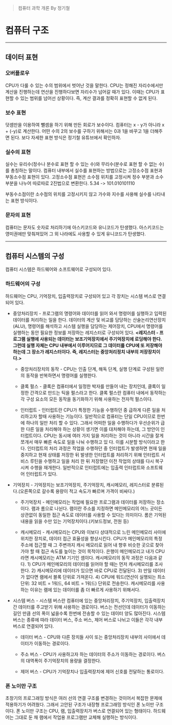 > 컴퓨터 과학 개론 By 정기철 

# 컴퓨터 구조

***

## 데이터 표현

### 오버플로우 

CPU가 다룰 수 있는 수의 범위에서 벗어난 것을 말한다. CPU는 정해진 자리수에서만 계산을 진행하는데 연산을 진행하다보면 자리수가 넘어갈 때가 있다. 이때는 CPU가 표현할 수 있는 범위를 넘어선 상황이다. 즉, 계산 결과를 정확히 표현할 수 없게 된다.

### 보수 표현

덧셈만을 이용하여 뺄셈을 하기 위해 만든 회로가 보수이다. 컴퓨터는 x - y가 아니라 x + (-y)로 계산한다. 어떤 수의 2의 보수를 구하기 위해서는 0과 1을 바꾸고 1을 더해주면 된다. 보다 자세한 표현 방식은 정기철 유튜브에서 확인하자.

### 실수의 표현

실수는 유리수(정수나 분수로 표현 할 수 있는 수)와 무리수(분수로 표현 할 수 없는 수)를 총칭하는 말이다. 컴퓨터 내부에서 실수를 표현하는 방법으로는 고정소수점 표현과 부동소수점 표현이 있다. 고정소수점 표현은 소수점 위치를 고정시켜 정수 부분과 소수 부분을 나누어 따로따로 2진법으로 변환한다. 5.34 -> 101.010101110

부동수소점이란 소수점의 위치를 고정시키지 않고 가수와 지수를 사용해 실수를 나타내는 표현 방식이다.

### 문자의 표현

컴퓨터는 문자도 숫자로 처리하기에 아스키코드와 유니코드가 탄생했다. 아스키코드는 영미권에만 맞춰져있어 그 외 나라에도 사용할 수 있게 유니코드가 탄생했다.

***

## 컴퓨터 시스템의 구성

컴퓨터 시스템은 하드웨어와 소프트웨어로 구성되어 있다.

### 하드웨어의 구성

하드웨어는 CPU, 기억장치, 입출력장치로 구성되어 있고 각 장치는 시스템 버스로 연결되어 있다.

* 중앙처리장치 - 프로그램의 명령어와 데이터를 읽어 와서 명령어를 실행하고 입력된 데이터를 처리하는 일을 한다. 데이터의 계산 및 비교를 담당하는 산술논리연산장치(ALU), 명령어를 해석하고 시스템 실행을 담당하는 제어장치, CPU에서 명령어를 실행하는 동안 필요한 정보를 저장하는 레지스터로 구성되어 있다. **<레지스터 - 프로그램 실행에 사용되는 데이터는 보조기억장치에서 주기억장치에 로딩해야 한다. 그런데 실행 자체는 CPU 내부에서 이루어지므로 그 데이터를 CPU에 또 저장해야 하는데 그 장소가 레지스터이다. 즉, 레지스터는 중앙처리정치 내부의 저장장치이다.>**

  * 중앙처리장치의 동작 - CPU는 인출 단계, 해독 단계, 실행 단계로 구성된 일련의 동작을 반복하면서 명령어를 실행한다.

  * 클록 펄스 - 클록은 컴퓨터에서 일정한 박자를 만들어 내는 장치인데, 클록이 일정한 간격으로 만드는 틱을 펄스라고 한다. 클록 펄스란 컴퓨터 내에서 동작하는 각 구성 요소의 모든 동작을 동기화하기 위해 사용하는 전자적              펄스이다.
  
  * 인터럽트 - 인터럽트란 CPU가 특정한 기능을 수행하던 중 급하게 다른 일을 처리하고자 할때 사용하는 기능이다. 일반적으로 컴퓨터는 단일 CPU이므로 한번에 하나의 일만 처리 할 수 있다. 그래서 어떠한 일을 수행하다가 
    우선순위가 급한 다른 일을 처리해야 하는 상황이 생기면 이를 대처해야 하는데, 그 방안이 인터럽트이다. CPU는 동시에 여러 가지 일을 처리하는 것이 아니라 시간을 잘게 쪼개서 매우 빠른 속도로 일을 나눠 수행하고 있           다. 이를 시분할 방식이라고 한다. 인터럽트의 처리 과정은 작업을 수행하던 중 인터럽트가 발생하면 현재 일을 중지하고 현재 상태를 저장한 뒤 발생한 인터럽트를 처리하기 위해 인터럽트 서비스 루틴을 수행하고 일을 처리     한 뒤 저장했던 이전 작업의 상태를 다시 복구시켜 수행을 재개한다. 일반적으로 인터럽트에는 입출력 인터럽트와 소프트웨어 인터럽트가 있다.

* 기억장치 - 기억장치는 보조기억장치, 주기억장치, 캐시메모리, 레지스터로 분류된다.(오른쪽으로 갈수록 용량이 적고 속도가 빠르며 가격이 비싸다.) 

  * 주기억장치 - 메인메모리는 작업에 필요한 프로그램과 데이터를 저장하는 장소이다. 램과 롬으로 나뉜다. 램이란 주소를 지정하면 메인메모리의 어느 곳이든 상관없이 동일한 접근 속도로 데이터를 사용할 수 있다는 의미이다.
    롬은 기억된 내용을 읽을 수만 있는 기억장치이다.(키보드정보, 전원 등)
    
  * 캐시메모리 - 캐시메모리는 CPU와 이보다 상대적으로 느린 메인메모리 사이에 위치한 장치로, 데이터 접근 효율성을 향상시킨다. CPU가 메인메모리의 특정 주소에 접근할 때 그 주변까지 캐시 메모리로 읽어 내 향후 비슷한     곳으로 찾아가야 할 때 접근 속도를 높이는 것이 목적이다. 은행이 메인메모리고 내가 CPU라면 캐시메모리는 ATM 기기인 셈이다. 캐시메모리의 동작 과정은 다음과 같다. 1) CPU가 메인메모리의 데이터를 읽어야 할 때는     먼저 캐시메모리를 조사한다. 2) 캐시메모리에 데이터가 있으면 바로 CPU로 전달된다. 3) 만일 데이터가 없다면 램에서 블록 단위로 가져온다. 4) CPU에 워드(연산이 실행되는 최소 단위: 32 비트 = 1워드, 64 비트 =     1워드) 단위로 전송한다. 캐시메모리를 사용하는 이유는 램에 있는 데이터를 좀 더 빠르게 사용하기 위해서다.
   
* 시스템 버스 - 시스템 버스란 컴퓨터에 있는 중앙처리장치, 주기억장치, 입출력장치 간 데이터를 주고받기 위해 사용하는 경로이다. 버스는 전선인데 데이터가 이동하는 길인 만큼 선의 폭이 넓을수록 한번에 전송할 수 있는 데이터 양도 많아진다. 시스템 버스는 종류에 따라 데이터 버스, 주소 버스, 제어 버스로 나뉘고 이들은 각각 내부 버스로 연결되어 있다.

   * 데이터 버스 - CPU와 다른 장치들 사이 또는 중앙처리장치 내부의 사이에서 데이터가 이동하는 경로이다.

   * 주소 버스 - CPU가 사용하고자 하는 데이터의 주소가 이동하는 경로이다. 버스의 대역폭이 주기억장치의 용량을 결정한다.
   
   * 제어 버스 - CPU가 기억장치나 입출력장치에 제어 신호를 전달하는 통로이다.

### 폰 노이만 구조

초창기의 프로그래밍 방식은 여러 선의 연결 구조를 변경하는 것이어서 복잡한 문제에 적용하기가 어려웠다. 그래서 고안된 구조가 내장형 프로그래밍 방식인 폰 노이만 구조이다. 폰 노이만 구조는 CPU, 램, 입출력장치가 버스로 연결되어 있는 형태이다. 하드웨어는 그대로 둔 채 램에서 작업용 프로그램만 교체해 실행하는 방식이다. 














